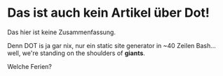 # Das ist auch kein Artikel über Dot!

Das hier ist keine Zusammenfassung.

Denn DOT is ja gar nix, nur ein static site generator
in ~40 Zeilen Bash... well, we're standing on the
shoulders of **giants**.

Welche Ferien?